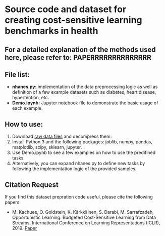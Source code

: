 # Source code and dataset for creating cost-sensitive learning benchmarks in health 

## For a detailed explanation of the methods used here, please refer to: PAPERRRRRRRRRRRRRR 


## File list:
- **nhanes.py:** implementation of the data preprocessing logic as well as definition of a few example datasets such as diabetes, heart disease, hypertention, etc.
- **Demo.ipynb:** Jupyter notebook file to demonstrate the basic usage of each example.



## How to use:
1) Download [raw data files](https://drive.google.com/file/d/1hFp7O747408D8t5442f0Sjit7wXKXI1z/view?usp=sharing) and decompress them.
2) Install Python 3 and the following packages: joblib, numpy, pandas, matplotlib, scipy, sklearn, jupyter.
3) Use Demo.ipynb to see a few examples on how to use the predifined tasks.
4) Alternatively, you can expand nhanes.py to define new tasks by following the implementation logic of the provided samples.

## Citation Request
If you find this dataset prepration code useful, please cite the following papers:

* M. Kachuee, O. Goldstein, K. Kärkkäinen, S. Darabi, M. Sarrafzadeh, Opportunistic Learning: Budgeted Cost-Sensitive Learning from Data Streams, International Conference on Learning Representations (ICLR), 2019. [Paper](https://openreview.net/forum?id=S1eOHo09KX)
